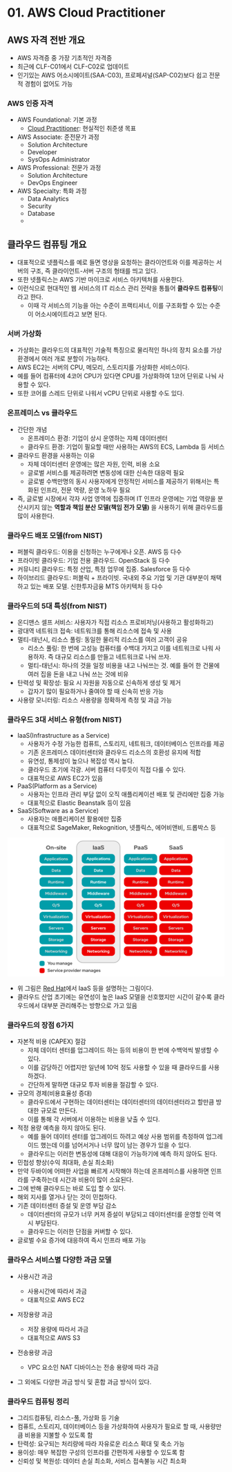 # 01. AWS Cloud Practitioner

## AWS 자격 전반 개요

- AWS 자격증 중 가장 기초적인 자격증
- 최근에 CLF-C01에서 CLF-C02로 업데이트
- 인기있는 AWS 어소시에이트(SAA-C03), 프로페셔널(SAP-C02)보다 쉽고 전문적 경험이 없어도 가능

### AWS 인증 자격

- AWS Foundational: 기본 과정
  - [Cloud Practitioner](https://aws.amazon.com/ko/certification/certified-cloud-practitioner/): 현실적인 취준생 목표
- AWS Associate: 준전문가 과정
  - Solution Architecture
  - Developer
  - SysOps Administrator
- AWS Professional: 전문가 과정
  - Solution Architecture
  - DevOps Engineer
- AWS Specialty: 특화 과정
  - Data Analytics
  - Security
  - Database
  - 

## 클라우드 컴퓨팅 개요

- 대표적으로 넷플릭스를 예로 들면 영상을 요청하는 클라이언트와 이를 제공하는 서버의 구조, 즉 클라이언트-서버 구조의 형태를 띄고 있다.
- 또한 넷플릭스는 AWS 기반 마이크로 서비스 아키텍처를 사용한다.
- 이런식으로 현대적인 웹 서비스의 IT 리소스 관리 전략을 통틀어 **클라우드 컴퓨팅**이라고 한다.
  - 이때 각 서비스의 기능을 아는 수준이 프랙티셔너, 이를 구조화할 수 있는 수준이 어소시에이트라고 보면 된다.

### 서버 가상화

- 가상화는 클라우드의 대표적인 기술적 특징으로 물리적인 하나의 장치 요소를 가상환경에서 여러 개로 분할이 가능하다.
- AWS EC2는 서버의 CPU, 메모리, 스토리지를 가상화한 서비스이다.
- 예를 들어 컴퓨터에 4코어 CPU가 있다면 CPU를 가상화하여 1코어 단위로 나눠 사용할 수 있다.
- 또한 코어를 스레드 단위로 나워서 vCPU 단위로 사용할 수도 있다.


### 온프레미스 vs 클라우드

- 간단한 개념
  - 온프레미스 환경: 기업이 상시 운영하는 자체 데이터센터
  - 클라우드 환경: 기업이 필요할 때만 사용하는 AWS의 ECS, Lambda 등 서비스
- 클라우드 환경을 사용하는 이유
  - 자체 데이터센터 운영에는 많은 자원, 인력, 비용 소요
  - 글로벌 서비스를 제공하려면 변동성에 대한 신속한 대응력 필요
  - 글로벌 수백만명의 동시 사용자에게 안정적인 서비스를 제공하기 위해서는 특화된 인프라, 전문 역량, 운영 노하우 필요
- 즉, 글로벌 시장에서 각자 사업 영역에 집중하며 IT 인프라 운영에는 기업 역량을 분산시키지 않는 **역할과 책임 분산 모델(책임 전가 모델)** 을 사용하기 위해 클라우드를 많이 사용한다.


### 클라우드 배포 모델(from NIST)

- 퍼블릭 클라우드: 이용을 신청하는 누구에게나 오픈. AWS 등 다수
- 프라이빗 클라우드: 기업 전용 클라우드. OpenStack 등 다수
- 커뮤니티 클라우드: 특정 산업, 특정 업무에 집중. Salesforce 등 다수
- 하이브리드 클라우드: 퍼블릭 + 프라이빗. 국내외 주요 기업 및 기관 대부분이 채택하고 있는 배포 모델. 신한투자금융 MTS 아키텍처 등 다수


### 클라우드의 5대 특성(from NIST)

- 온디맨스 셀프 서비스: 사용자가 직접 리소스 프로비저닝(사용하고 활성화하고)
- 광대역 네트워크 접속: 네트워크를 통해 리소스에 접속 및 사용
- 멀티-태넌시, 리소스 풀링: 동일한 물리적 리소스를 여러 고객이 공유
  - 리소스 풀링: 한 번에 고성능 컴퓨터를 수백대 가지고 이를 네트워크로 나워 사용하자. 즉 대규모 리소스를 만들고 네트워크로 나눠 쓰자.
  - 멀티-태넌시: 하나의 것을 일정 비용을 내고 나눠쓰는 것. 예를 들어 한 건물에 여러 집을 돈을 내고 나눠 쓰는 것에 비유
- 탄력성 및 확장성: 필요 시 자원을 자동으로 신속하게 생성 및 제거
  - 갑자기 많이 필요하거나 줄여야 할 때 신속히 반응 가능
- 사용량 모니터링: 리소스 사용량을 정확하게 측정 및 과금 가능


### 클라우드 3대 서비스 유형(from NIST)

- IaaS(Infrastructure as a Service)
  - 사용자가 수정 가능한 컴퓨트, 스토리지, 네트워크, 데이터베이스 인프라를 제공
  - 기존 온프레미스 데이터센터와 클라우드 리소스의 호환성 유지에 적합
  - 유연성, 통제성이 높으나 복잡성 역시 높다.
  - 클라우드 초기에 각광. 서버 컴퓨터 다루듯이 직접 다룰 수 있다.
  - 대표적으로 AWS EC2가 있음
- PaaS(Platform as a Service)
  - 사용자는 인프라 관리 부담 없이 오직 애플리케이션 배포 및 관리에만 집중 가능
  - 대표적으로 Elastic Beanstalk 등이 있음
- SaaS(Software as a Service)
  - 사용자는 애플리케이션 활용에만 집중
  - 대표적으로 SageMaker, Rekognition, 넷플릭스, 에어비앤비, 드롭박스 등

![iaas-paas-saas](image/iaas-paas-saas-diagram.png)

- 위 그림은 [Red Hat](https://www.redhat.com/en/topics/cloud-computing/what-is-iaas)에서 IaaS 등을 설명하는 그림이다.
- 클라우드 산업 초기에는 유연성이 높은 IaaS 모델을 선호했지만 시간이 갈수록 클라우드에서 대부분 관리해주는 방향으로 가고 있음


### 클라우드의 장점 6가지

- 자본적 비용 (CAPEX) 절감
  - 자체 데이터 센터를 업그레이드 하는 등의 비용이 한 번에 수백억씩 발생할 수 있다.
  - 이를 감당하긴 어렵지만 일년에 10억 정도 사용할 수 있을 때 클라우드를 사용하겠다.
  - 간단하게 말하면 대규모 투자 비용을 절감할 수 있다.
- 규모의 경제(비용효율성 증대)
  - 클라우드에서 구현하는 데이터센터는 데이터센터의 데이터센터라고 할만큼 방대한 규모로 만든다.
  - 이를 통해 각 서버에서 이용하는 비용을 낮출 수 있다.
- 적정 용량 예측을 하지 않아도 된다.
  - 예를 들어 데이터 센터를 업그레이드 하려고 예상 사용 범위를 측정하여 업그레이드 했는데 이를 넘어서거나 너무 많이 남는 경우가 있을 수 있다.
  - 클라우드는 이러한 변동성에 대해 대응이 가능하기에 예측 하지 않아도 된다.
-  민첩성 향상(수익 최대화, 손실 최소화)
  - 만약 두바이에 어떠한 사업을 빠르게 시작해야 하는데 온프레미스를 사용하면 인프라를 구축하는데 시간과 비용이 많이 소요된다.
  - 그에 반해 클라우드는 바로 도입 할 수 있다.
  - 해외 지사를 열거나 닫는 것이 민첩하다.
- 기존 데이터센터 증설 및 운영 부담 감소
  - 데이터센터의 규모가 너무 커져 증설이 부담되고 데이터센터를 운영할 인력 역시 부담된다.
  - 클라우드는 이러한 단점을 커버할 수 있다.
- 글로벌 수요 증가에 대응하여 즉시 인프라 배포 가능


### 클라우스 서비스별 다양한 과금 모델

- 사용시간 과금
  - 사용시간에 따라서 과금
  - 대표적으로 AWS EC2
- 저장용량 과금
  - 저장 용량에 따라서 과금
  - 대표적으로 AWS S3
- 전송용량 과금
  - VPC 요소인 NAT 디바이스는 전송 용량에 따라 과금

- 그 외에도 다양한 과금 방식 및 혼합 과금 방식이 있다.


### 클라우드 컴퓨팅 정리

- 그리드컴퓨팅, 리소스-풀, 가상화 등 기술
- 컴퓨트, 스토리지, 데이터베이스 등을 가상화하여 사용자가 필요로 할 때, 사용량만큼 비용을 지불할 수 있도록 함
- 탄력성: 요구되는 처리량에 따라 자유로운 리소스 확대 및 축소 가능
- 용이성: 매우 복잡한 구성의 인프라를 간편하게 사용할 수 있도록 함
- 신뢰성 및 복원성: 데이터 손실 최소화, 서비스 접속불능 시간 최소화

